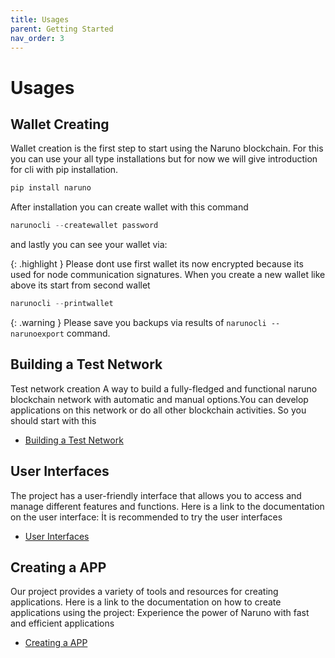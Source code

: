 ```yaml
---
title: Usages
parent: Getting Started
nav_order: 3
---
```


# Usages

## Wallet Creating
Wallet creation is the first step to start using the Naruno blockchain. For this you can use your all type installations but for now we will give introduction for cli with pip installation.
```python
pip install naruno
```

After installation you can create wallet with this command
```python
narunocli --createwallet password
```

and lastly you can see your wallet via:

{: .highlight }
Please dont use first wallet its now encrypted because its used for node communication signatures. When you create a new wallet like above its start from second wallet

```python	
narunocli --printwallet
```

{: .warning }
Please save you backups via results of `narunocli --narunoexport` command.

## Building a Test Network
Test network creation A way to build a fully-fledged and functional naruno blockchain network with automatic and manual options.You can develop applications on this network or do all other blockchain activities.
So you should start with this 
- [Building a Test Network](https://docs.naruno.org/building_a_test_network/)


## User Interfaces
The project has a user-friendly interface that allows you to access and manage different features and functions. Here is a link to the documentation on the user interface:
İt is recommended to try the user interfaces
- [User Interfaces](https://docs.naruno.org/concepts/user_interfaces.html)


## Creating a APP
Our project provides a variety of tools and resources for creating applications. Here is a link to the documentation on how to create applications using the project:
Experience the power of Naruno with fast and efficient applications
- [Creating a APP](https://docs.naruno.org/creating_a_app/)
